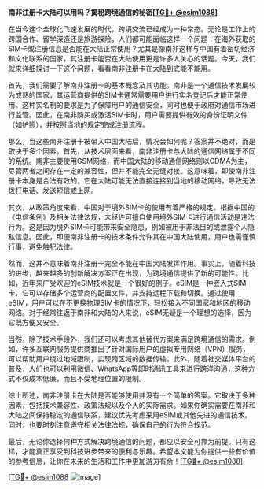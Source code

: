 **南非注册卡大陆可以用吗？揭秘跨境通信的秘密[[TG💪+ @esim1088](https://t.me/s/esim1088)]**

在当今这个全球化飞速发展的时代，跨境交流已经成为一种常态。无论是工作上的跨国合作、留学深造还是旅游探险，人们都可能面临这样一个问题：在海外获取的SIM卡或注册信息是否能在大陆正常使用？尤其是像南非这样与中国有着密切经济和文化联系的国家，其注册卡能否在大陆使用更是许多人关心的话题。今天，我们就来详细探讨一下这个问题，看看南非注册卡在大陆到底能不能用。

首先，我们需要了解南非注册卡的基本概念及其功能。南非是一个通信技术发展较为成熟的国家，其运营商提供的SIM卡通常需要用户进行实名登记后才能正常使用。这种实名制的要求是为了保障用户的通信安全，同时也便于政府对通信市场进行监管。因此，在南非购买或激活SIM卡时，用户需要提供有效的身份证明文件（如护照），并按照当地的规定完成注册流程。

那么，当这些南非注册卡被带入中国大陆后，情况会如何呢？答案并不绝对，而是取决于多个因素。首先，从技术层面来看，南非注册卡与大陆的通信网络属于不同的系统。南非主要使用GSM网络，而中国大陆的移动通信网络则以CDMA为主，尽管两者之间存在一定的兼容性，但并不能完全无缝对接。这意味着，即使南非注册卡本身是合法有效的，它在大陆可能无法直接连接到当地的移动网络，导致无法拨打电话、发送短信或上网。

其次，从政策角度来看，中国对于境外SIM卡的使用有着严格的规定。根据中国的《电信条例》及相关法律法规，未经许可擅自使用境外SIM卡进行通信活动是违法行为。这是因为境外SIM卡可能带来安全隐患，例如被用于非法目的或泄露个人隐私信息。因此，即便南非注册卡的技术条件允许其在中国大陆使用，用户也需谨慎行事，避免触犯法律。

然而，这并不意味着南非注册卡完全不能在中国大陆发挥作用。事实上，随着科技的进步，越来越多的创新解决方案正在出现，为跨境通信提供了新的可能性。比如，近年来广受欢迎的eSIM技术就是一个很好的例子。eSIM是一种嵌入式SIM卡，它可以存储多个运营商的配置文件，并支持远程下载和切换。通过使用eSIM，用户可以在不更换物理SIM卡的情况下，轻松接入不同国家和地区的移动网络。对于经常往返于南非和大陆的人来说，eSIM无疑是一个理想的选择，因为它既方便又安全。

当然，除了技术手段外，我们还可以考虑其他替代方案来满足跨境通信的需求。例如，许多互联网服务提供商推出了针对国际用户的虚拟专用网络（VPN）服务，可以帮助用户绕过地域限制，实现跨区域的数据传输。此外，随着社交媒体平台的普及，人们也可以利用微信、WhatsApp等即时通讯工具来进行跨洋沟通，这种方式不仅成本低廉，而且不受地理位置的限制。

综上所述，南非注册卡在大陆是否能够使用并没有一个简单的答案。它取决于多种因素，包括技术兼容性、政策法规以及个人的实际需求。如果你确实需要在南非和大陆之间保持稳定的通信联系，建议优先考虑采用eSIM或其他先进的通信技术。同时，也要时刻注意遵守相关法律法规，确保自己的行为符合规范。

最后，无论你选择何种方式解决跨境通信的问题，都应以安全可靠为前提。只有这样，才能真正享受到科技进步带来的便利与乐趣。希望本文能为你提供一些有价值的参考信息，让你在未来的生活和工作中更加游刃有余！[[TG💪+ @esim1088](https://t.me/s/esim1088)]

[[TG💪+ @esim1088](https://t.me/s/esim1088) ![Image](https://i.postimg.cc/4NQfJmqS/Snipaste-2025-05-13-00-14-12.png)]